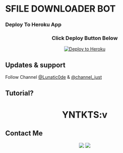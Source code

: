 # SFILE DOWNLOADER BOT

### Deploy To Heroku App

<h3 align="center">Click Deploy Button Below</h3>
<p align="center"><a href="https://heroku.com/deploy?template=https://github.com/xolvaid/sfile"><img src="https://www.herokucdn.com/deploy/button.png" alt="Deploy to Heroku" target="_blank"/></a></p>

## Updates & support
Follow Channel [@Lunatic0de](https://t.me/xolvacode) & [@channel_just](https://t.me/channel_justinfo)

## Tutorial?
<h1 align="center">YNTKTS:v</h1>

## Contact Me
<p align="center">
  <a href="https://github.com/XolvaID" target="_blank"><img src="https://img.shields.io/badge/Github-XolvaID-green?style=for-the-badge&logo=github"></a>
  <a href="https://t.me/XolvaID" target="_blank"><img src="https://img.shields.io/badge/Telegram-%40XolvaID_-red?style=for-the-badge&logo=telegram"></a>
</p>

